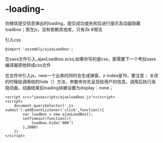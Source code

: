 # -loading-
仿微信提交信息弹出的loading，提交成功或失败后进行提示及动画隐藏loadbox；原生js，没有依赖其他库，只有2k
#用法

引入css
```
@import 'assembly/ajaxLoadbox';
```
在sass文件引入_ajaxLoadbox.scss,如果你写的是css，那需要下一个考拉sass编译器把他转成css文件


在文件中引入js，new一个出来的同时会生成弹窗，z-index是19，要注意；
关闭的时候给调用他的hide（）方法，参数传你先呈现给用户的信息。调用后执行渐隐动画，动画结束后loading块被设置为display：none；
```
<script src="javascripts/ajaxloadbox.js"></script>
<script>
    document.querySelector('.js-submit').addEventListener('click',function(){
        var loadbox = new ajaxLoadBox();
        setTimeout(function(){
            loadbox.hide('000')
        },2000)
    })
</script>
```
